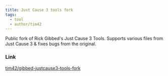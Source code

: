 ```yaml
---
title: Just Cause 3 tools fork
tags:
  - tool
  - author/tim42
---
```

Public fork of Rick Gibbed's Just Cause 3 Tools. Supports various files from Just Cause 3 & fixes bugs from the original.

### Link
[tim42/gibbed-justcause3-tools-fork](https://github.com/tim42/gibbed-justcause3-tools-fork)